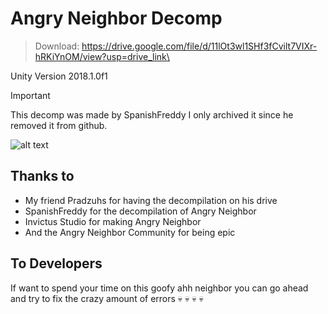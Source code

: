 # Angry Neighbor Decomp

> Download: https://drive.google.com/file/d/11lOt3wl1SHf3fCvilt7VIXr-hRKiYnOM/view?usp=drive_link\
> 
Unity Version 2018.1.0f1

> [!IMPORTANT]
> This decomp was made by SpanishFreddy I only archived it since he removed it from github.

![alt text](https://play-lh.googleusercontent.com/cJsK0l-g6hUyjMPCEQ-B1LaoJnnZijuF_oXhimsvxvsNA0RZUYuUhAUFUwjU0eWLGKY=w2560-h1440-rw)

## Thanks to
- My friend Pradzuhs for having the decompilation on his drive
- SpanishFreddy for the decompilation of Angry Neighbor
- Invictus Studio for making Angry Neighbor
- And the Angry Neighbor Community for being epic

## To Developers
If want to spend your time on this goofy ahh neighbor you can go ahead and try to fix the crazy amount of errors :skull: :skull: :skull: :skull:
